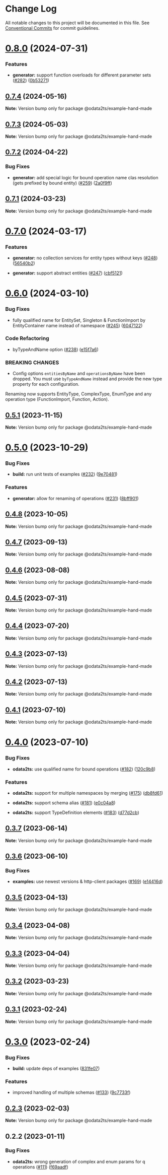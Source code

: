 # Change Log

All notable changes to this project will be documented in this file.
See [Conventional Commits](https://conventionalcommits.org) for commit guidelines.

# [0.8.0](https://github.com/odata2ts/odata2ts/compare/@odata2ts/example-hand-made@0.7.4...@odata2ts/example-hand-made@0.8.0) (2024-07-31)

### Features

* **generator:** support function overloads for different parameter sets ([#282](https://github.com/odata2ts/odata2ts/issues/282)) ([0b53271](https://github.com/odata2ts/odata2ts/commit/0b532710499d975155c21984a62707ecf4789439))

## [0.7.4](https://github.com/odata2ts/odata2ts/compare/@odata2ts/example-hand-made@0.7.3...@odata2ts/example-hand-made@0.7.4) (2024-05-16)

**Note:** Version bump only for package @odata2ts/example-hand-made

## [0.7.3](https://github.com/odata2ts/odata2ts/compare/@odata2ts/example-hand-made@0.7.2...@odata2ts/example-hand-made@0.7.3) (2024-05-03)

**Note:** Version bump only for package @odata2ts/example-hand-made

## [0.7.2](https://github.com/odata2ts/odata2ts/compare/@odata2ts/example-hand-made@0.7.1...@odata2ts/example-hand-made@0.7.2) (2024-04-22)

### Bug Fixes

* **generator:** add special logic for bound operation name clas resolution (gets prefixed by bound entity) ([#259](https://github.com/odata2ts/odata2ts/issues/259)) ([2a0f9ff](https://github.com/odata2ts/odata2ts/commit/2a0f9ff4cf7222db86af396e00859ae47d426eac))

## [0.7.1](https://github.com/odata2ts/odata2ts/compare/@odata2ts/example-hand-made@0.7.0...@odata2ts/example-hand-made@0.7.1) (2024-03-23)

**Note:** Version bump only for package @odata2ts/example-hand-made

# [0.7.0](https://github.com/odata2ts/odata2ts/compare/@odata2ts/example-hand-made@0.6.0...@odata2ts/example-hand-made@0.7.0) (2024-03-17)

### Features

* **generator:** no collection services for entity types without keys ([#248](https://github.com/odata2ts/odata2ts/issues/248)) ([56540b2](https://github.com/odata2ts/odata2ts/commit/56540b22aa92a7a8c929b4088c69d8af30b63364))

* **generator:** support abstract entities ([#247](https://github.com/odata2ts/odata2ts/issues/247)) ([cbf5121](https://github.com/odata2ts/odata2ts/commit/cbf51214da0fdbccba7fff5a3c0b770f73ed06bd))

# [0.6.0](https://github.com/odata2ts/odata2ts/compare/@odata2ts/example-hand-made@0.5.1...@odata2ts/example-hand-made@0.6.0) (2024-03-10)

### Bug Fixes

* fully qualified name for EntitySet, Singleton & FunctionImport by EntityContainer name instead of namespace ([#245](https://github.com/odata2ts/odata2ts/issues/245)) ([6047122](https://github.com/odata2ts/odata2ts/commit/60471223deac8b14b2d3cfc0946acde7d33d2d64))

### Code Refactoring

* byTypeAndName option ([#238](https://github.com/odata2ts/odata2ts/issues/238)) ([e15f7a6](https://github.com/odata2ts/odata2ts/commit/e15f7a615e0cdf3865fbfce4dee08cdae60b46ad))

### BREAKING CHANGES

* Config options `entitiesByName` and `operationsByName` have been dropped. You must use `byTypeAndName` instead and provide the new type property for each configuration.

Renaming now supports EntityType, ComplexType, EnumType and any operation type (FunctionImport, Function, Action).

## [0.5.1](https://github.com/odata2ts/odata2ts/compare/@odata2ts/example-hand-made@0.5.0...@odata2ts/example-hand-made@0.5.1) (2023-11-15)

**Note:** Version bump only for package @odata2ts/example-hand-made

# [0.5.0](https://github.com/odata2ts/odata2ts/compare/@odata2ts/example-hand-made@0.4.8...@odata2ts/example-hand-made@0.5.0) (2023-10-29)

### Bug Fixes

* **build:** run unit tests of examples ([#232](https://github.com/odata2ts/odata2ts/issues/232)) ([9e70481](https://github.com/odata2ts/odata2ts/commit/9e70481aec5fad29c63b93586ba73b1ea4e9d414))

### Features

* **generator:** allow for renaming of operations ([#231](https://github.com/odata2ts/odata2ts/issues/231)) ([8bff901](https://github.com/odata2ts/odata2ts/commit/8bff901c71522e9b7d48f49908e515e7812766f0))

## [0.4.8](https://github.com/odata2ts/odata2ts/compare/@odata2ts/example-hand-made@0.4.7...@odata2ts/example-hand-made@0.4.8) (2023-10-05)

**Note:** Version bump only for package @odata2ts/example-hand-made

## [0.4.7](https://github.com/odata2ts/odata2ts/compare/@odata2ts/example-hand-made@0.4.6...@odata2ts/example-hand-made@0.4.7) (2023-09-13)

**Note:** Version bump only for package @odata2ts/example-hand-made

## [0.4.6](https://github.com/odata2ts/odata2ts/compare/@odata2ts/example-hand-made@0.4.5...@odata2ts/example-hand-made@0.4.6) (2023-08-08)

**Note:** Version bump only for package @odata2ts/example-hand-made

## [0.4.5](https://github.com/odata2ts/odata2ts/compare/@odata2ts/example-hand-made@0.4.4...@odata2ts/example-hand-made@0.4.5) (2023-07-31)

**Note:** Version bump only for package @odata2ts/example-hand-made

## [0.4.4](https://github.com/odata2ts/odata2ts/compare/@odata2ts/example-hand-made@0.4.3...@odata2ts/example-hand-made@0.4.4) (2023-07-20)

**Note:** Version bump only for package @odata2ts/example-hand-made

## [0.4.3](https://github.com/odata2ts/odata2ts/compare/@odata2ts/example-hand-made@0.4.2...@odata2ts/example-hand-made@0.4.3) (2023-07-13)

**Note:** Version bump only for package @odata2ts/example-hand-made

## [0.4.2](https://github.com/odata2ts/odata2ts/compare/@odata2ts/example-hand-made@0.4.1...@odata2ts/example-hand-made@0.4.2) (2023-07-13)

**Note:** Version bump only for package @odata2ts/example-hand-made

## [0.4.1](https://github.com/odata2ts/odata2ts/compare/@odata2ts/example-hand-made@0.4.0...@odata2ts/example-hand-made@0.4.1) (2023-07-10)

**Note:** Version bump only for package @odata2ts/example-hand-made

# [0.4.0](https://github.com/odata2ts/odata2ts/compare/@odata2ts/example-hand-made@0.3.7...@odata2ts/example-hand-made@0.4.0) (2023-07-10)

### Bug Fixes

* **odata2ts:** use qualified name for bound operations ([#182](https://github.com/odata2ts/odata2ts/issues/182)) ([120c9b8](https://github.com/odata2ts/odata2ts/commit/120c9b807ac209a8eb82b389bc7c21d7df7fe876))

### Features

* **odata2ts:** support for multiple namespaces by merging ([#175](https://github.com/odata2ts/odata2ts/issues/175)) ([db8fd61](https://github.com/odata2ts/odata2ts/commit/db8fd6165c57ceb9e04488789a62f2a5467ecc68))

* **odata2ts:** support schema alias ([#181](https://github.com/odata2ts/odata2ts/issues/181)) ([e0c04a8](https://github.com/odata2ts/odata2ts/commit/e0c04a83e32d99187652966bb9cc32f36ead3df2))

* **odata2ts:** support TypeDefinition elements ([#183](https://github.com/odata2ts/odata2ts/issues/183)) ([d77d2cb](https://github.com/odata2ts/odata2ts/commit/d77d2cbf17383dab50d35bb7374e08a83d264db2))

## [0.3.7](https://github.com/odata2ts/odata2ts/compare/@odata2ts/example-hand-made@0.3.6...@odata2ts/example-hand-made@0.3.7) (2023-06-14)

**Note:** Version bump only for package @odata2ts/example-hand-made

## [0.3.6](https://github.com/odata2ts/odata2ts/compare/@odata2ts/example-hand-made@0.3.5...@odata2ts/example-hand-made@0.3.6) (2023-06-10)

### Bug Fixes

* **examples:** use newest versions & http-client packages ([#169](https://github.com/odata2ts/odata2ts/issues/169)) ([e14416d](https://github.com/odata2ts/odata2ts/commit/e14416d5fd98e2ebd14081400a6b8368e01dd623))

## [0.3.5](https://github.com/odata2ts/odata2ts/compare/@odata2ts/example-hand-made@0.3.4...@odata2ts/example-hand-made@0.3.5) (2023-04-13)

**Note:** Version bump only for package @odata2ts/example-hand-made

## [0.3.4](https://github.com/odata2ts/odata2ts/compare/@odata2ts/example-hand-made@0.3.3...@odata2ts/example-hand-made@0.3.4) (2023-04-08)

**Note:** Version bump only for package @odata2ts/example-hand-made

## [0.3.3](https://github.com/odata2ts/odata2ts/compare/@odata2ts/example-hand-made@0.3.2...@odata2ts/example-hand-made@0.3.3) (2023-04-04)

**Note:** Version bump only for package @odata2ts/example-hand-made

## [0.3.2](https://github.com/odata2ts/odata2ts/compare/@odata2ts/example-hand-made@0.3.1...@odata2ts/example-hand-made@0.3.2) (2023-03-23)

**Note:** Version bump only for package @odata2ts/example-hand-made

## [0.3.1](https://github.com/odata2ts/odata2ts/compare/@odata2ts/example-hand-made@0.3.0...@odata2ts/example-hand-made@0.3.1) (2023-02-24)

**Note:** Version bump only for package @odata2ts/example-hand-made

# [0.3.0](https://github.com/odata2ts/odata2ts/compare/@odata2ts/example-hand-made@0.2.3...@odata2ts/example-hand-made@0.3.0) (2023-02-24)

### Bug Fixes

* **build:** update deps of examples ([831fe07](https://github.com/odata2ts/odata2ts/commit/831fe07197f999dde9509a9166f189b49dccc8bc))

### Features

* improved handling of multiple schemas ([#133](https://github.com/odata2ts/odata2ts/issues/133)) ([9c7733f](https://github.com/odata2ts/odata2ts/commit/9c7733f5f95e8f65df52ed13889d352cc9c7f4fb))

## [0.2.3](https://github.com/odata2ts/odata2ts/compare/@odata2ts/example-hand-made@0.2.2...@odata2ts/example-hand-made@0.2.3) (2023-02-03)

**Note:** Version bump only for package @odata2ts/example-hand-made

## 0.2.2 (2023-01-11)

### Bug Fixes

* **odata2ts:** wrong generation of complex and enum params for q operations ([#111](https://github.com/odata2ts/odata2ts/issues/111)) ([f69aadf](https://github.com/odata2ts/odata2ts/commit/f69aadf52201fbf854d00103f763f465c7557de4))
